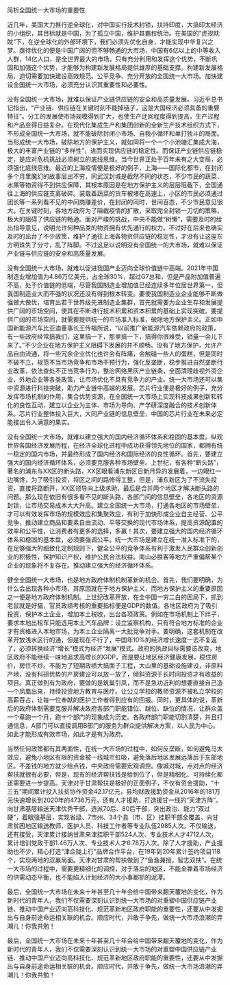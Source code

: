 简析全国统一大市场的重要性

近几年，美国大力推行逆全球化，对中国实行技术封锁，扶持印度，大搞印太经济的小组织，其目标就是中国，为了孤立中国，维护其霸权统治。在美国的“虎视眈眈”下，在逆全球化的外部环境下，我们必须先优化自身，才能实现中华复兴之梦。亟待优化的便是中国广阔的但不够畅通的大市场，中国有6亿以上的中等收入人群，14亿人口，是全世界最大的市场，只有充分利用和发挥这个优势，不断巩固和加强这个优势，才能够为构建新发展格局提供雄厚的基础支撑。构建新发展格局，迫切需要加快建设高效规范、公平竞争、充分开放的全国统一大市场。加快建设全国统一大市场，必须充分认识其重要性和必要性。

没有全国统一大市场，就难以保证产业链供应链的安全和高质量发展。习近平总书记指出，“产业链、供应链在关键时刻不能掉链子，这是大国经济必须具备的重要特征”。分工的发展使市场规模得到扩大，也使生产迂回程度得到提高，生产过程和产品变得日益复杂。在现代化集成生产和集团创新的全新生产技术组织方式下，不形成全国统一大市场，就不能破除封闭小市场、自我小循环和单打独斗的局面。当形成统一大市场，破除地方的保护主义，就如同将一个一个小池塘汇集成大海，极大的丰富产业链的“多样性”，进而实现供应链的稳定性。而保证产业链供应链稳定，是应对危机挑战必须树立的底线思维。当今世界正处于百年未有之大变局，必须强化底线思维。最近的上海疫情便是极好的例子，上海——国际化都市，在封闭多个月里魔幻的故事层出不穷，同武汉封城是截然不同的状态，不少市民的蔬菜、水果等物资得不到供应保障，其根本原因是在地方保护主义的层层阻截下，全国通往上海的供应链支离破碎。装载着蔬菜的货车被堵在高速上，小区的市民必须通过团长等一系列看不见的中间商赚差价，在封闭的同时，世间百态，不少市民意见很大。在关键时刻，各地方政府为了阻截疫情的扩散，采取完全封锁一刀切的策略，极大的阻碍了供应链的畅通。面对严峻的挑战，中央不能做“树懒”，需要及时的给出指导意见，说明允许何种品类的物资拥有优先通行的权力。不过好在后来也确实及时的出台了不少政策，维护了通往上海各物资供应链的稳定性，才没有让这座东方明珠失了分寸，乱了阵脚。不过这足以说明没有全国统一的大市场，就难以保证产业链与供应链的安全和高质量发展。



没有全国统一大市场，就难以促进我国产业迈向全球价值链中高端。2021年中国制造业增加值为4.86万亿美元，占全球30%，超过G7总和，但是产品附加值普遍不高，处于价值链的低端，尽管我国制造业增加值已经连续多年位居世界第一，但我国制造业大而不强的状况还没有得到根本转变。要使我国制造业企业能够不断做强做大做优，培育出若干世界级先进制造业集群，首先就需要为企业生存和发展提供广阔的市场空间，使其在不断进行技术积累和资本积累的基础上实现突破。要提供广阔的市场空间，就需要提供统一的市场准入标准，破除地方保护主义。正如中国新能源汽车比亚迪董事长王传福所说，“以前推广新能源汽车依赖政府的政策，有一些政府经常搞我们，这里搞一下，那里搞一下，搞得你很难受，销量一会儿下来了。”不少企业在地方保护主义阻碍下发展的并不顺畅。没有了地方保护，允许产品自由流通，将一些冗余企业优化也许会有阵痛，会触碰一些人的蛋糕，但是同时不破不立，规范不当市场竞争和市场干预行为，强化反垄断，稳步推进自然垄断行业改革，依法查处不正当竞争行为，整治网络黑灰产业链条，全面清理歧视外资企业、外地企业等各类政策，让市场优化不具有竞争力的产业。统一大市场还可以集中资源进行科技突破，助力产业链中高端的发展。芯片行业便是极好的例子，充分发挥市场机制的作用，集合优势资源，在全国统一大市场上实现科技成果创新和转化的良性互动，建立以企业为主体、市场为导向、产学研深度融合的技术创新体系。芯片行业整体投入巨大，大同产业链的信息壁垒，中国的芯片行业在未来必定能接出令人满意的果实。

没有全国统一大市场，就难以建立强大的国内经济循环体系和稳固的基本盘。纵观世界各国经济发展历程，在经济全球化进程中成功获得领先地位的国家，都拥有统一稳定的国内市场，并最终形成了国内经济和国际经济的良性循环。首先，要建立强大的国内经济循环体系，必须要克服各种市场壁垒。上世纪，有各种“断头路”，著名的浦东与XX区的断头路，XX区眼看浦东新区日新月异的发展着，一边眼红一边嘴馋，为了吸引投资，将区之间的路修得工整，但是，浦东新区为了不流失投资，直接将路断开，XX区领导向上级求助，最后是合并两个地区才解决断头路的问题。那么现在依旧有很多看不见的断头路，各部门间的信息壁垒，各地区的资源封锁，让市场交易成本大大升高。建立全国统一大市场，打通各地区的市场壁垒，才可以有效发挥市场的规模效应和集聚效应，有利于加快形成企业自主经营、公平竞争，推动建立商品和要素自由流动、平等交换的现代市场体系，提高资源配置的效率和公平性，让消费者有更多的选择，多赢！其次，要建立强大的国内经济循环体系和稳固的基本盘，必须要强调公平。统一大市场是建立在统一准入标准下的，在足够强大的细致化定制规则下，健全公平的竞争体系有利于激发人民群众创新创业的积极性，保护知识产权，维护公民合法权益。南山必胜客等地方严重偏帮某个企业的现象将不复存在。推动建立强大的经济循环体系。

健全全国统一大市场，也是地方政府体制机制革新的机会。首先，我们要明确，为什么会出现各种小市场，其原因就在于地方保护主义，而地方保护主义的重要原因之一便是地方政府体制机制。上世纪改革开放，在全中国一穷二白的困局下，抓到老鼠就是好猫，官员政绩考核的重要指标便是GDP的数值。各地区政府为了吸引投资，保护本土企业，增加本土税收，出台各项政策。例如在市场机制上下绊子，要求本地出租车只能选用本土汽车品牌；设立监察机构，只有符合地方标准的企业才有资格进入本地市场，为本土企业隔离一大批竞争对手。要明确，这套机制在改革开放浅水区行的通，但是现在不行了，中国年10%的经济增长速度一去不复返了，必须转换经济“增长”模式为经济“发展”模式。政府的执政目标需要该改变，地区政府不能继续一味地追求高增长的GDP，而是要让地区经济健康发展，稳住房价，房住不炒。不能为了短期政绩大搞面子工程，大山里的基础设施建设，非原料产地，没有科研优势的产房建设可以放一放了，倾斜资源于长时间投资才有收益的项目。真正做到有为政府，要做的是筑巢引凤，而不是急功近利的想要直接自己造一个凤凰出来，持续投资地方教育与医疗。让公立学校的教师资源不被私立学校的高薪吞占，让每一位奉献的医护工作者得到应有的回报。同时，更具体的说，革新后的政府体制需要克服并解决政府各部门职能错位、越位、缺位的情况，让群众盖一个章跑一个月，跑十个部门的现象成为历史。各政府部门职能切割清楚，并且打通信息，A部门可以直接调用B部门的服务为群众提供解决方案，以人民为中心。如此才能形成有效市场，如此才是有为政府。

当然任何政策都有其两面性，在统一大市场的过程中，如何反垄断，如何避免马太效应，避免小地区有限的资金被一线城市虹吸，避免落后地区发展远落后于东部地区。不差钱的地方就少给点钱，中央政府需要宏观调控。像城对城，点对点的经济帮扶就很有必要，但是，现有的经济帮扶钱是给到位了，但是精细化、可持续化都还需要进一步提高。天津对于甘肃帮扶是极好的正面例子，不仅有资金援助，“十三五”期间累计投入扶贫协作资金42.17亿元，县均财政援助资金从2016年的181万元快速增长到2020年的4736万元，还有人才援助，打造援甘一线的“天津方阵”。向甘肃基层输送天津优秀干部，选派70后、80后干部，突出政治、能力“双过硬”，着眼强基层，实现省级、7市州、34个县（市、区）挂职干部全覆盖，向甘肃贫困地区输送教师、医护人员、科技工作者等专业队伍2985人次。不仅输送，还有接受，天津累计接纳甘肃来津挂职干部524人次、专业技术人才4712人次，累计培训党政干部1.46万人次、专业技术人才6.78万人次。除了人才援助，产业援助也不少，精心打造“津企陇上行”品牌合作平台，在19年到20年累计签约项目118个，实现两地的双赢局面。天津对甘肃的帮扶做到了“鱼渔兼授，智志双扶”。在统一大市场的过程中，需要更精细化的调控，对于落后的地区，不能全靠着市场经济的供需动态平衡，也不能陷入计划经济的大小事都抓的泥潭。

最后，全国统一大市场在未来十年甚至几十年会给中国带来翻天覆地的变化，作为新时代的青年人，我们不仅需要深刻认识到统一大市场的对重塑中国供应链产业链、推动中国产业迈向高科技化、规范革新地区政府职能的重要性，还要从中发掘出与自身前途命运相关联的机会。顺应时代，并敢于争先，做统一大市场浪潮的弄潮儿！你我共勉！



最后，全国统一大市场在未来十年甚至几十年会给中国带来翻天覆地的变化，作为新时代的青年人，我们不仅需要深刻认识到统一大市场的对重塑中国供应链产业链、推动中国产业迈向高科技化、规范革新地区政府职能的重要性，还要从中发掘出与自身前途命运相关联的机会。顺应时代，并敢于争先，做统一大市场浪潮的弄潮儿！你我共勉！





